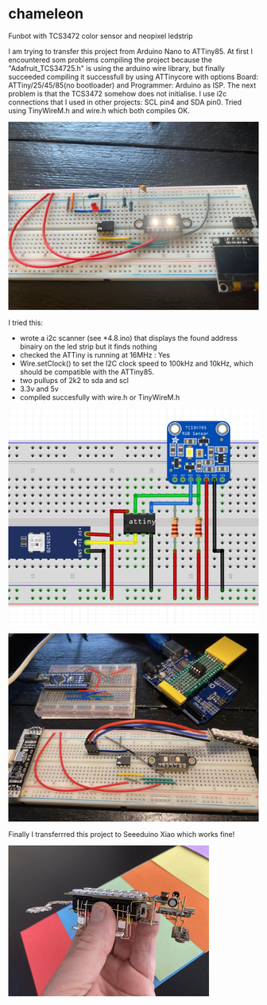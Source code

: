 # chameleon
Funbot with TCS3472 color sensor and neopixel ledstrip

I am trying to transfer this project from Arduino Nano to ATTiny85. At first I encountered som problems compiling the project because the "Adafruit_TCS34725.h" is using the arduino wire library, but finally succeeded compiling it successfull by using ATTinycore with options Board: ATTiny/25/45/85(no bootloader) and Programmer: Arduino as ISP. The next problem is that the TCS3472 somehow does not initialise. I use i2c connections that I used in other projects: SCL pin4 and SDA pin0. Tried using TinyWireM.h and wire.h which both compiles OK.

![testing](https://github.com/gtmans/chameleon/blob/main/breadboard2.jpg)

I tried this:

- wrote a i2c scanner (see *4.8.ino) that displays the found address binairy on the led strip but it finds nothing<BR>
- checked the ATTiny is running at 16MHz : Yes<BR>
- Wire.setClock() to set the I2C clock speed to 100kHz and 10kHz, which should be compatible with the ATTiny85.<BR>
- two pullups of 2k2 to sda and scl<BR>
- 3.3v and 5v<BR>
- compiled succesfully with wire.h or TinyWireM.h<BR>

![fritzing](https://github.com/gtmans/chameleon/blob/main/fritzing.png)

![chameleon](https://github.com/gtmans/chameleon/blob/main/chameleon-breadboard.jpg)

Finally I transferrred this project to Seeeduino Xiao which works fine!

![result](https://github.com/gtmans/chameleon/blob/main/chameleon-small.png)
